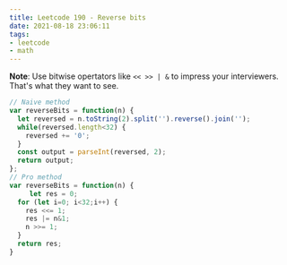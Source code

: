 ```yaml
---
title: Leetcode 190 - Reverse bits
date: 2021-08-18 23:06:11
tags:
- leetcode
- math
---
```

**Note**: Use bitwise opertators like `<< >> | &` to impress your interviewers. That's what they want to see.

   ```javascript
   // Naive method
   var reverseBits = function(n) {
     let reversed = n.toString(2).split('').reverse().join('');
     while(reversed.length<32) {
       reversed += '0';
     }
     const output = parseInt(reversed, 2);
     return output;
   };
   // Pro method
   var reverseBits = function(n) {
    	let res = 0;
     for (let i=0; i<32;i++) {
       res <<= 1;
       res |= n&1;
       n >>= 1;
     }
     return res;
   }
   
   ``` 

